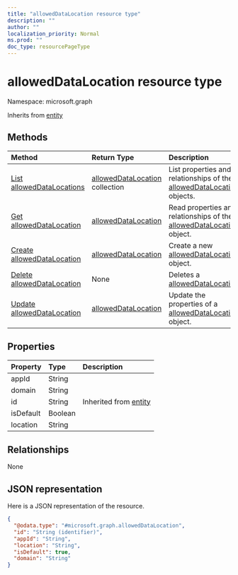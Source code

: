 ```yaml
---
title: "allowedDataLocation resource type"
description: ""
author: ""
localization_priority: Normal
ms.prod: ""
doc_type: resourcePageType
---
```


# allowedDataLocation resource type


Namespace: microsoft.graph




Inherits from [entity](../resources/entity.md)

## Methods
|Method|Return Type|Description|
|:---|:---|:---|
|[List allowedDataLocations](../api/alloweddatalocation-list.md)|[allowedDataLocation](../resources/alloweddatalocation.md) collection|List properties and relationships of the [allowedDataLocation](../resources/alloweddatalocation.md) objects.|
|[Get allowedDataLocation](../api/alloweddatalocation-get.md)|[allowedDataLocation](../resources/alloweddatalocation.md)|Read properties and relationships of the [allowedDataLocation](../resources/alloweddatalocation.md) object.|
|[Create allowedDataLocation](../api/alloweddatalocation-post-alloweddatalocations.md)|[allowedDataLocation](../resources/alloweddatalocation.md)|Create a new [allowedDataLocation](../resources/alloweddatalocation.md) object.|
|[Delete allowedDataLocation](../api/alloweddatalocation-delete.md)|None|Deletes a [allowedDataLocation](../resources/alloweddatalocation.md).|
|[Update allowedDataLocation](../api/alloweddatalocation-update.md)|[allowedDataLocation](../resources/alloweddatalocation.md)|Update the properties of a [allowedDataLocation](../resources/alloweddatalocation.md) object.|

## Properties
|Property|Type|Description|
|:---|:---|:---|
|appId|String||
|domain|String||
|id|String| Inherited from [entity](../resources/entity.md)|
|isDefault|Boolean||
|location|String||

## Relationships
None

## JSON representation
Here is a JSON representation of the resource.
<!-- {
  "blockType": "resource",
  "keyProperty": "id",
  "@odata.type": "microsoft.graph.allowedDataLocation",
  "baseType": "microsoft.graph.entity",
  "openType": true
}
-->
``` json
{
  "@odata.type": "#microsoft.graph.allowedDataLocation",
  "id": "String (identifier)",
  "appId": "String",
  "location": "String",
  "isDefault": true,
  "domain": "String"
}
```

